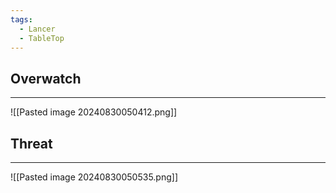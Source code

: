 ```yaml
---
tags:
  - Lancer
  - TableTop
---
```

## Overwatch
---
![[Pasted image 20240830050412.png]]
## Threat
---
![[Pasted image 20240830050535.png]]